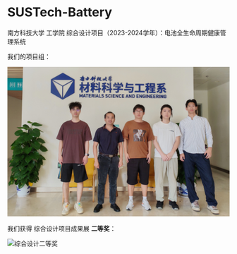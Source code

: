 ﻿# SUSTech-Battery

南方科技大学 工学院 综合设计项目（2023-2024学年）：电池全生命周期健康管理系统

我们的项目组：

![综合设计项目组](assets/综合设计项目组.jpg)

我们获得 综合设计项目成果展 **二等奖**：

![综合设计二等奖](assets/综合设计二等奖.jpg)
